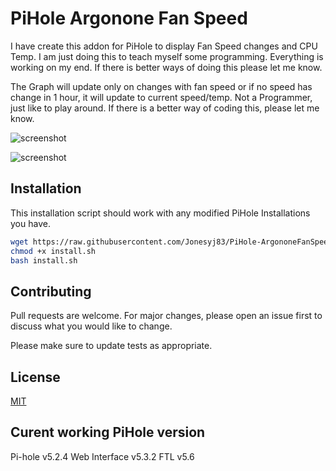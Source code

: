 # PiHole Argonone Fan Speed

I have create this addon for PiHole to display Fan Speed changes and CPU Temp. I am just doing this to teach myself some programming. Everything is working on my end. If there is better ways of doing this please let me know. 

The Graph will update only on changes with fan speed or if no speed has change in 1 hour, it will update to current speed/temp.
Not a Programmer, just like to play around. If there is a better way of coding this, please let me know.

![screenshot](https://i.ibb.co/tzr2V06/Screen-Shot-2021-02-14-at-5-30-37-pm.png)

![screenshot](https://i.ibb.co/0qzj0Mj/Screen-Shot-2021-02-14-at-5-29-15-pm.png)

## Installation

This installation script should work with any modified PiHole Installations you have.

```bash
wget https://raw.githubusercontent.com/Jonesyj83/PiHole-ArgononeFanSpeed/install.sh
chmod +x install.sh
bash install.sh
```



## Contributing
Pull requests are welcome. For major changes, please open an issue first to discuss what you would like to change.

Please make sure to update tests as appropriate.

## License
[MIT](https://raw.githubusercontent.com/Jonesyj83/PiHole-ArgononeFanSpeed/v2.0.1/LICENSE)

## Curent working PiHole version
Pi-hole v5.2.4 Web Interface v5.3.2 FTL v5.6
